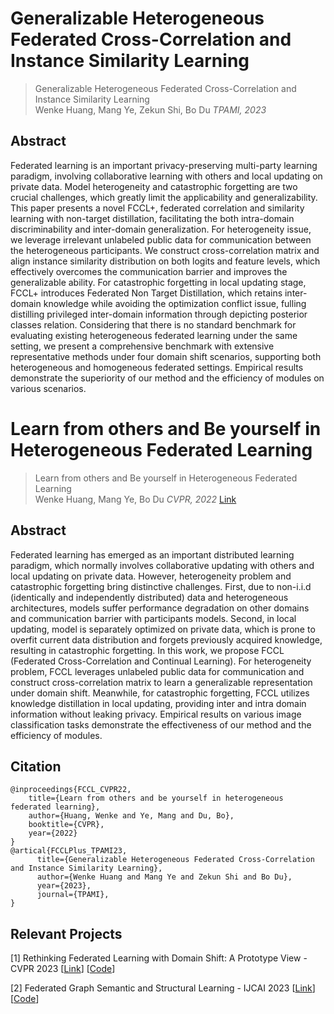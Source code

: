 # Generalizable Heterogeneous Federated Cross-Correlation and Instance Similarity Learning
> Generalizable Heterogeneous Federated Cross-Correlation and Instance Similarity Learning          
> Wenke Huang, Mang Ye, Zekun Shi, Bo Du
> *TPAMI, 2023*

## Abstract
Federated learning is an important privacy-preserving multi-party learning paradigm, involving collaborative learning with others and local updating on private data.  Model heterogeneity and  catastrophic forgetting are two crucial challenges, which greatly limit the applicability and generalizability. This paper presents a novel FCCL+, federated correlation and similarity learning with non-target distillation, facilitating the both intra-domain discriminability and inter-domain generalization. For heterogeneity issue, we leverage irrelevant unlabeled public data for communication between the heterogeneous participants. We construct cross-correlation matrix and align instance similarity distribution on both logits and feature levels, which effectively overcomes the communication barrier and improves the generalizable ability. For catastrophic forgetting in local updating stage, FCCL+ introduces Federated Non Target Distillation, which retains inter-domain knowledge while avoiding the optimization conflict issue, fulling distilling privileged inter-domain information through depicting posterior classes relation. Considering that there is no standard benchmark for evaluating existing heterogeneous federated learning under the same setting, we present a comprehensive benchmark with extensive representative methods under four domain shift scenarios, supporting both heterogeneous and homogeneous federated settings. Empirical results demonstrate the superiority of our method and the efficiency of modules on various scenarios.

# Learn from others and Be yourself in Heterogeneous Federated Learning
> Learn from others and Be yourself in Heterogeneous Federated Learning            
> Wenke Huang, Mang Ye, Bo Du
> *CVPR, 2022*
> [Link](https://openaccess.thecvf.com/content/CVPR2022/papers/Huang_Learn_From_Others_and_Be_Yourself_in_Heterogeneous_Federated_Learning_CVPR_2022_paper.pdf)

## Abstract
Federated learning has emerged as an important distributed learning paradigm, which normally involves collaborative updating with others and local updating on private data. However, heterogeneity problem and catastrophic forgetting bring distinctive challenges. First, due to non-i.i.d (identically and independently distributed) data and heterogeneous architectures, models suffer performance degradation on other domains and communication barrier with participants models. Second, in local updating, model is separately optimized on private data, which is prone to overfit current data distribution and forgets previously acquired knowledge, resulting in catastrophic forgetting. In this work, we propose FCCL (Federated Cross-Correlation and Continual Learning). For heterogeneity problem, FCCL leverages unlabeled public data for communication and construct cross-correlation matrix to learn a generalizable representation under domain shift. Meanwhile, for catastrophic forgetting, FCCL utilizes knowledge distillation in local updating, providing inter and intra domain information without leaking privacy. Empirical results on various image classification tasks demonstrate the effectiveness of our method and the efficiency of modules.

## Citation
```
@inproceedings{FCCL_CVPR22,
    title={Learn from others and be yourself in heterogeneous federated learning},
    author={Huang, Wenke and Ye, Mang and Du, Bo},
    booktitle={CVPR},
    year={2022}
}
@artical{FCCLPlus_TPAMI23,
      title={Generalizable Heterogeneous Federated Cross-Correlation and Instance Similarity Learning}, 
      author={Wenke Huang and Mang Ye and Zekun Shi and Bo Du},
      year={2023},
      journal={TPAMI},
}
```

## Relevant Projects
[1] Rethinking Federated Learning with Domain Shift: A Prototype View - CVPR 2023 [[Link](https://openaccess.thecvf.com/content/CVPR2023/papers/Huang_Rethinking_Federated_Learning_With_Domain_Shift_A_Prototype_View_CVPR_2023_paper.pdf)] [[Code](https://github.com/WenkeHuang/RethinkFL)]

[2] Federated Graph Semantic and Structural Learning - IJCAI 2023 [[Link](https://marswhu.github.io/publications/files/FGSSL.pdf)][[Code](https://github.com/wgc-research/fgssl)]
